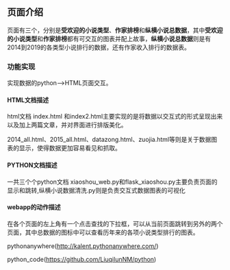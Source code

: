 ## 页面介绍
页面有三个，分别是**受欢迎的小说类型**、**作家排榜**和**纵横小说总数据**，其中**受欢迎的小说类型**和**作家排榜**都有可交互的图表并配上故事，**纵横小说总数据**则是有2014到2019的各类型小说排行的数据，还有作家收入排行的数据表。

### 功能实现
实现数据的python——>HTML页面交互。

#### HTML文档描述
html文档
index.html 和index2.html主要实现的是将数据以交互式的形式呈现出来以及加上两篇文章，并对界面进行排版美化。

2014_all.html、2015_all.html、datazong.html、zuojia.html等则是关于数据图表的显示，使得数据更加容易看见和抓取。

#### PYTHON文档描述
一共三个个python文档
xiaoshou_web.py和flask_xiaoshou.py主要负责页面的显示和跳转,纵横小说数据清洗.py则是负责交互式数据图表的可视化

#### webapp的动作描述
在各个页面的左上角有一个点击查找的下拉框，可以从当前页面跳转到另外的两个页面，其中总数据的图标中可以查看历年来的各项小说类型排行的图表。

pythonanywhere(http://kalent.pythonanywhere.com/)

python_code(https://github.com/LiuqilunNM/python)
